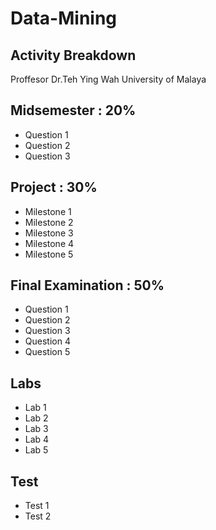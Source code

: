 # Data-Mining
## Activity Breakdown ##

Proffesor Dr.Teh Ying Wah
University of Malaya


Midsemester : 20%
----------
*  Question 1
*  Question 2
*  Question 3


Project : 30%
----------
*  Milestone 1
*  Milestone 2
*  Milestone 3
*  Milestone 4
*  Milestone 5


Final Examination : 50%
----------
*  Question 1
*  Question 2
*  Question 3
*  Question 4
*  Question 5


Labs 
----------
*  Lab 1 
*  Lab 2
*  Lab 3
*  Lab 4
*  Lab 5


Test
----------
*  Test 1
*  Test 2


